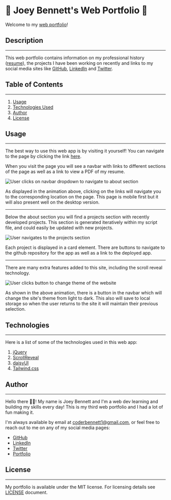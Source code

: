 # **🍃 Joey Bennett's Web Portfolio 🍃**

Welcome to my <a href="https://coderbennett.github.io/web-portfolio/" target="_blank">web portfolio</a>!

## **Description**

---

This web portfolio contains information on my professional history ([resume](./assets/joeybennett_resume.pdf)), the projects I have been working on recently and links to my social media sites like [GitHub](https://github.com/coderbennett), [LinkedIn](https://www.linkedin.com/in/joey-bennett-jkb/) and [Twitter](https://twitter.com/joeykalanchoe).

## **Table of Contents**

---
1. [Usage](#usage)
2. [Technologies Used](#technologies)
3. [Author](#author)
4. [License](#license)

## **Usage**

---

The best way to use this web app is by visiting it yourself! You can navigate to the page by clicking the link <a href="https://coderbennett.github.io/web-portfolio/" target="_blank">here</a>.

When you visit the page you will see a navbar with links to different sections of the page as well as a link to view a PDF of my resume.

![User clicks on navbar dropdown to navigate to about section](assets/media/about.gif)

As displayed in the animation above, clicking on the links will navigate you to the corresponding location on the page. This page is mobile first but it will also present well on the desktop version.

---

Below the about section you will find a projects section with recently developed projects. This section is generated iteratively within my script file, and could easily be updated with new projects.

![User navigates to the projects section](assets/media/projects.gif)

Each project is displayed in a card element. There are buttons to navigate to the github repository for the app as well as a link to the deployed app.

---

There are many extra features added to this site, including the scroll reveal technology.

![User clicks button to change theme of the website](assets/media/themeChanger.gif)

As shown in the above animation, there is a button in the navbar which will change the site's theme from light to dark. This also will save to local storage so when the user returns to the site it will maintain their previous selection.

## **Technologies**

---

Here is a list of some of the technologies used in this web app:
1. [jQuery](https://jquery.com/)
2. [ScrollReveal](https://scrollrevealjs.org/)
3. [daisyUI](https://daisyui.com/)
4. [Tailwind.css](https://tailwindcss.com/docs/installation)

## **Author**

---

Hello there 👋🏻! My name is Joey Bennett and I'm a web dev learning and building my skills every day! This is my third web portfolio and I had a lot of fun making it. 

I'm always available by email at [coderbennett1@gmail.com](mailto:coderbennett1@gmail.com), or feel free to reach out to me on any of my social media pages:

* [GitHub](https://github.com/coderbennett)
* [LinkedIn](https://www.linkedin.com/in/joey-bennett-jkb/)
* [Twitter](https://twitter.com/joeykalanchoe)
* [Portfolio](https://coderbennett.github.io/web-portfolio/)

## **License**

---

My portfolio is available under the MIT license. For licensing details see [LICENSE](LICENSE.txt) document.